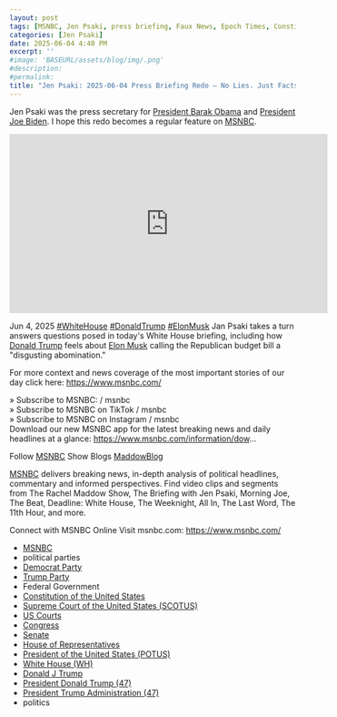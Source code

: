 ```yaml
---
layout: post
tags: [MSNBC, Jen Psaki, press briefing, Faux News, Epoch Times, Constitution of the United States, Supreme Court of the United States (SCOTUS), US Courts, Congress, Senate, House of Representatives, President of the United States (POTUS), White House (WH), President Barack Obama, President Joe Biden, Donald J Trump, President Donald Trump (47), politics]
categories: [Jen Psaki]
date: 2025-06-04 4:40 PM
excerpt: ''
#image: 'BASEURL/assets/blog/img/.png'
#description:
#permalink:
title: "Jen Psaki: 2025-06-04 Press Briefing Redo – No Lies. Just Facts"
---
```


Jen Psaki was the press secretary for [President Barak Obama](https://obamawhitehouse.archives.gov/) and [President Joe Biden](https://bidenwhitehouse.archives.gov/). I hope this redo becomes a regular feature on [MSNBC](https://www.msnbc.com/).

<iframe width="560" height="315" src="https://www.youtube.com/embed/n5hRKhVCKQY?si=yhUk1jt0XgYPlkXs" title="YouTube video player" frameborder="0" allow="accelerometer; autoplay; clipboard-write; encrypted-media; gyroscope; picture-in-picture; web-share" referrerpolicy="strict-origin-when-cross-origin" allowfullscreen></iframe>

Jun 4, 2025  [#WhiteHouse](https://www.whitehouse.gov/) [#DonaldTrump](https://www.donaldjtrump.com/) [#ElonMusk](https://ir.tesla.com/corporate/elon-musk)
Jan Psaki takes a turn answers questions posed in today's White House briefing, including how [Donald Trump](https://www.donaldjtrump.com/) feels about [Elon Musk](https://ir.tesla.com/corporate/) calling the Republican budget bill a "disgusting abomination." 

For more context and news coverage of the most important stories of our day click here: https://www.msnbc.com/

» Subscribe to MSNBC:    / msnbc  
» Subscribe to MSNBC on TikTok   / msnbc   
» Subscribe to MSNBC on Instagram   / msnbc   
Download our new MSNBC app for the latest breaking news and daily headlines at a glance: https://www.msnbc.com/information/dow...

Follow [MSNBC]() Show Blogs 
[MaddowBlog](https://www.msnbc.com/maddowblog)

[MSNBC]() delivers breaking news, in-depth analysis of political headlines, commentary and informed perspectives. Find video clips and segments from The Rachel Maddow Show, The Briefing with Jen Psaki, Morning Joe, The Beat, Deadline: White House, The Weeknight, All In, The Last Word, The 11th Hour, and more.

Connect with MSNBC Online 
Visit msnbc.com: https://www.msnbc.com/ 

- [MSNBC](https://www.msnbc.com/)
- political parties
- [Democrat Party](https://www.democrats.org/)
- [Trump Party](https://www.gop.com/)
- Federal Government 
- [Constitution of the United States](https://constitution.congress.gov/)
- [Supreme Court of the United States (SCOTUS)](https://www.supremecourt.gov/)
- [US Courts](https://www.uscourts.gov/)
- [Congress](https;//www.congress.gov/)
- [Senate](https://www.senate.gov/)
- [House of Representatives](https://www.house.gov/)
- [President of the United States (POTUS)](https://www.whitehouse.gov/)
- [White House (WH)](https://www.whitehouse.gov/)
- [Donald J Trump](https://www.donaldjtrump.com/)
- [President Donald Trump (47)](https://www.whitehouse.gov/administration/donald-j-trump/)
- [President Trump Administration (47)](https://www.whitehouse.gov/administration/)
- politics
